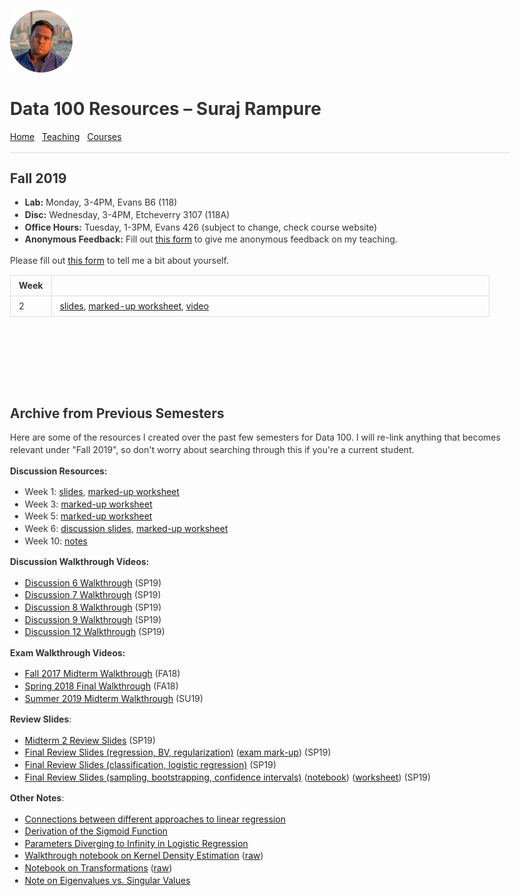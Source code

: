 <br>

<title>Data 100 Resources – Suraj Rampure</title>

<head>
  <meta charset="utf-8">
  <meta http-equiv="X-UA-Compatible" content="IE=edge">
  <!-- common.css -->
  <style>* {-webkit-tap-highlight-color: rgba(0,0,0,0);}html {-webkit-text-size-adjust: none;}body {font-family: -apple-system, Helvetica, Arial, sans-serif;margin: 0;padding: 20px;color: #333;word-wrap: break-word;}h1, h2, h3, h4, h5, h6 {line-height: 1.1;}img {max-width: 100% !important;height: auto;}blockquote {margin: 0;padding: 0 15px;color: #777;border-left: 4px solid #ddd;}hr {background-color: #ddd;border: 0;height: 1px;margin: 15px 0;}code {font-family: Menlo, Consolas, 'Ubuntu Mono', Monaco, 'source-code-pro', monospace;line-height: 1.4;margin: 0;padding: 0.2em 0;font-size: 90%;background-color: rgba(0,0,0,0.04);border-radius: 3px;}pre > code {margin: 0;padding: 0;font-size: 100%;word-break: normal;background: transparent;border: 0;}ol {list-style-type: decimal;}ol ol, ul ol {list-style-type: lower-latin;}ol ol ol, ul ol ol, ul ul ol, ol ul ol {list-style-type: lower-roman;}table {border-spacing: 0;border-collapse: collapse;margin-top: 0;margin-bottom: 16px;}table th {font-weight: bold;}table th, table td {padding: 6px 13px;border: 1px solid #ddd;}table tr {border-top: 1px solid #ccc;}table tr:nth-child(even) {background-color: #f8f8f8;}input[type="checkbox"] {cursor: default;margin-right: 0.5em;font-size: 13px;}.task-list-item {list-style-type: none;}.task-list-item+.task-list-item {margin-top: 3px;}.task-list-item input {float: left;margin: 0.3em 1em 0.25em -1.6em;vertical-align: middle;}#tag-field {margin: 8px 2px 10px;}#tag-field .tag {display: inline-block;background: #cadff3;border-radius: 4px;padding: 1px 8px;color: black;font-size: 12px;margin-right: 10px;line-height: 1.4;}</style>
  <!-- ace-static.css -->
  <style>.ace_static_highlight {white-space: pre-wrap;}.ace_static_highlight .ace_gutter {width: 2em;text-align: right;padding: 0 3px 0 0;margin-right: 3px;}.ace_static_highlight.ace_show_gutter > .ace_line {padding-left: 2.6em;}.ace_static_highlight .ace_line {position: relative;}.ace_static_highlight .ace_gutter-cell {-moz-user-select: -moz-none;-khtml-user-select: none;-webkit-user-select: none;user-select: none;top: 0;bottom: 0;left: 0;position: absolute;}.ace_static_highlight .ace_gutter-cell:before {content: counter(ace_line, decimal);counter-increment: ace_line;}.ace_static_highlight {counter-reset: ace_line;}</style>
  <style>.ace-chrome .ace_gutter {background: #ebebeb;color: #333;overflow : hidden;}.ace-chrome .ace_print-margin {width: 1px;background: #e8e8e8;}.ace-chrome {background-color: #FFFFFF;color: black;}.ace-chrome .ace_cursor {color: black;}.ace-chrome .ace_invisible {color: rgb(191, 191, 191);}.ace-chrome .ace_constant.ace_buildin {color: rgb(88, 72, 246);}.ace-chrome .ace_constant.ace_language {color: rgb(88, 92, 246);}.ace-chrome .ace_constant.ace_library {color: rgb(6, 150, 14);}.ace-chrome .ace_invalid {background-color: rgb(153, 0, 0);color: white;}.ace-chrome .ace_fold {}.ace-chrome .ace_support.ace_function {color: rgb(60, 76, 114);}.ace-chrome .ace_support.ace_constant {color: rgb(6, 150, 14);}.ace-chrome .ace_support.ace_type,.ace-chrome .ace_support.ace_class.ace-chrome .ace_support.ace_other {color: rgb(109, 121, 222);}.ace-chrome .ace_variable.ace_parameter {font-style:italic;color:#FD971F;}.ace-chrome .ace_keyword.ace_operator {color: rgb(104, 118, 135);}.ace-chrome .ace_comment {color: #236e24;}.ace-chrome .ace_comment.ace_doc {color: #236e24;}.ace-chrome .ace_comment.ace_doc.ace_tag {color: #236e24;}.ace-chrome .ace_constant.ace_numeric {color: rgb(0, 0, 205);}.ace-chrome .ace_variable {color: rgb(49, 132, 149);}.ace-chrome .ace_xml-pe {color: rgb(104, 104, 91);}.ace-chrome .ace_entity.ace_name.ace_function {color: #0000A2;}.ace-chrome .ace_heading {color: rgb(12, 7, 255);}.ace-chrome .ace_list {color:rgb(185, 6, 144);}.ace-chrome .ace_marker-layer .ace_selection {background: rgb(181, 213, 255);}.ace-chrome .ace_marker-layer .ace_step {background: rgb(252, 255, 0);}.ace-chrome .ace_marker-layer .ace_stack {background: rgb(164, 229, 101);}.ace-chrome .ace_marker-layer .ace_bracket {margin: -1px 0 0 -1px;border: 1px solid rgb(192, 192, 192);}.ace-chrome .ace_marker-layer .ace_active-line {background: rgba(0, 0, 0, 0.07);}.ace-chrome .ace_gutter-active-line {background-color : #dcdcdc;}.ace-chrome .ace_marker-layer .ace_selected-word {background: rgb(250, 250, 255);border: 1px solid rgb(200, 200, 250);}.ace-chrome .ace_storage,.ace-chrome .ace_keyword,.ace-chrome .ace_meta.ace_tag {color: rgb(147, 15, 128);}.ace-chrome .ace_string.ace_regex {color: rgb(255, 0, 0)}.ace-chrome .ace_string {color: #1A1AA6;}.ace-chrome .ace_entity.ace_other.ace_attribute-name {color: #994409;}.ace-chrome .ace_indent-guide {background: url("data:image/png;base64,iVBORw0KGgoAAAANSUhEUgAAAAEAAAACCAYAAACZgbYnAAAAE0lEQVQImWP4////f4bLly//BwAmVgd1/w11/gAAAABJRU5ErkJggg==") right repeat-y;}</style>
  <!-- export.css -->
  <style>
    body{margin:0 auto;max-width:800px;line-height:1.4}
    #nav{margin:5px 0 10px;font-size:15px}
    #titlearea{border-bottom:1px solid #ccc;font-size:17px;padding:10px 0;}
    #contentarea{font-size:15px;margin:16px 0}
    .cell{outline:0;min-height:20px;margin:5px 0;padding:5px 0;}
    .code-cell{font-family:Menlo,Consolas,'Ubuntu Mono',Monaco,'source-code-pro',monospace;font-size:12px;}
    .latex-cell{white-space:pre-wrap;}
  </style>
  <!-- User CSS -->
  <style> .text-cell {font-size: 15px;}.code-cell {font-size: 12px;}.markdown-cell {font-size: 15px;}.latex-cell {font-size: 15px;}</style>
  <script type='text/x-mathjax-config'>MathJax.Hub.Config({tex2jax: {inlineMath: [['$','$']]}});</script>
  <script type='text/javascript' src='http://cdn.mathjax.org/mathjax/latest/MathJax.js?config=TeX-AMS-MML_HTMLorMML'></script>
</head>

<img src='../resources/pictures/miscircle.png' width=100>

# Data 100 Resources – Suraj Rampure

[Home](../index.html) &nbsp; [Teaching](index.html) &nbsp; [Courses](../courses/index.html)

---

## Fall 2019

- **Lab:** Monday, 3-4PM, Evans B6 (118)
- **Disc:** Wednesday, 3-4PM, Etcheverry 3107 (118A)
- **Office Hours:** Tuesday, 1-3PM, Evans 426 (subject to change, check course website)
- **Anonymous Feedback:** Fill out [this form](https://forms.gle/DC3GAqTbV6u8w9nZ6) to give me anonymous feedback on my teaching.

Please fill out [this form](http://tinyurl.com/firstdiscdata) to tell me a bit about yourself.

| Week | &nbsp;&nbsp;&nbsp;&nbsp;&nbsp;&nbsp;&nbsp;&nbsp;&nbsp;&nbsp;&nbsp;&nbsp;&nbsp;&nbsp;&nbsp;&nbsp;&nbsp;&nbsp;&nbsp;&nbsp;&nbsp;&nbsp;&nbsp;&nbsp;&nbsp;&nbsp;&nbsp;&nbsp;&nbsp;&nbsp;&nbsp;&nbsp;&nbsp;&nbsp;&nbsp;&nbsp;&nbsp;&nbsp;&nbsp;&nbsp;&nbsp;&nbsp;&nbsp;&nbsp;&nbsp;&nbsp;&nbsp;&nbsp;&nbsp;&nbsp;&nbsp;&nbsp;&nbsp;&nbsp;&nbsp;&nbsp;&nbsp;&nbsp;&nbsp;&nbsp;&nbsp;&nbsp;&nbsp;&nbsp;&nbsp;&nbsp;&nbsp;&nbsp;&nbsp;&nbsp;&nbsp;&nbsp;&nbsp;&nbsp;&nbsp;&nbsp;&nbsp;&nbsp;&nbsp;&nbsp;&nbsp;&nbsp;&nbsp;&nbsp;&nbsp;&nbsp;&nbsp;&nbsp;&nbsp;&nbsp;&nbsp;&nbsp;&nbsp;&nbsp;&nbsp;&nbsp;&nbsp;&nbsp;&nbsp;&nbsp;&nbsp;&nbsp;&nbsp;&nbsp;&nbsp;&nbsp;&nbsp;&nbsp;&nbsp;&nbsp;&nbsp;&nbsp;&nbsp;&nbsp;&nbsp;&nbsp;&nbsp;&nbsp;&nbsp;&nbsp;&nbsp;&nbsp;&nbsp;&nbsp;&nbsp;&nbsp;&nbsp;&nbsp;&nbsp;&nbsp;&nbsp;&nbsp;&nbsp;&nbsp;&nbsp;&nbsp;&nbsp;&nbsp;&nbsp;&nbsp;&nbsp;&nbsp;&nbsp;&nbsp;&nbsp;&nbsp;&nbsp;&nbsp;&nbsp;&nbsp;&nbsp;&nbsp;&nbsp;&nbsp;&nbsp;&nbsp;&nbsp;&nbsp;&nbsp;&nbsp;&nbsp;&nbsp;&nbsp;&nbsp;&nbsp;&nbsp;&nbsp;&nbsp;&nbsp;&nbsp;&nbsp;&nbsp;&nbsp;&nbsp;&nbsp;&nbsp;&nbsp;&nbsp;&nbsp; |
| --- | --- | 
| 2 | [slides](../resources/ds100/fa19/disc2_slides.pdf), [marked-up worksheet](../resources/ds100/fa19/disc2_markup.pdf), [video](https://youtu.be/0CiUCgSr-Mg) |

<br><br><br><br><br>

## Archive from Previous Semesters

Here are some of the resources I created over the past few semesters for Data 100. I will re-link anything that becomes relevant under "Fall 2019", so don't worry about searching through this if you're a current student.


**Discussion Resources:**

- Week 1: [slides](../resources/ds100/sp19/disc01_slides.pdf), [marked-up worksheet](../resources/ds100/sp19/disc01_markup.pdf)
- Week 3: [marked-up worksheet](../resources/ds100/sp19/disc03_markup.pdf)
- Week 5: [marked-up worksheet](../resources/ds100/sp19/disc05_markup.pdf)
- Week 6: [discussion slides](../resources/ds100/sp19/disc06_slides.pdf), [marked-up worksheet](../resources/ds100/sp19/disc06_markup.pdf)
- Week 10: [notes](../resources/ds100/sp19/disc10_notes.pdf)


**Discussion Walkthrough Videos:**

- [Discussion 6 Walkthrough](https://www.youtube.com/watch?v=Rigtuige5bU&feature=youtu.be) (SP19)
- [Discussion 7 Walkthrough](https://www.youtube.com/watch?v=5-hsWWR3MXY&feature=youtu.be) (SP19)
- [Discussion 8 Walkthrough](https://www.youtube.com/watch?v=MDtI9yYJfn0&feature=youtu.be) (SP19)
- [Discussion 9 Walkthrough](https://www.youtube.com/watch?v=FRviVt0NNhE&feature=youtu.be) (SP19)
- [Discussion 12 Walkthrough](https://www.youtube.com/watch?v=EfK_m1jCerM&feature=youtu.be) (SP19)


**Exam Walkthrough Videos:**

- [Fall 2017 Midterm Walkthrough](https://www.youtube.com/playlist?list=PLQCcNQgUcDfqAD1D9g9P9SUYo0tdXQpSY) (FA18)
- [Spring 2018 Final Walkthrough](https://www.youtube.com/watch?v=5JU0Xe46DnA&list=PLQCcNQgUcDfrBO7dpL-Pv6e0LYGeqsHKr) (FA18)
- [Summer 2019 Midterm Walkthrough](https://www.youtube.com/watch?v=7UVjFuRTHMc) (SU19)

**Review Slides**:

- [Midterm 2 Review Slides](../resources/ds100/midterm2review.pdf) (SP19)
- [Final Review Slides (regression, BV, regularization)](http://www.surajrampure.com/resources/ds100/final_review_regression.pdf) ([exam mark-up](http://www.surajrampure.com/resources/ds100/final_review_exam_markup.pdf))  (SP19)
- [Final Review Slides (classification, logistic regression)](http://www.surajrampure.com/resources/ds100/final_review_classification.pdf) (SP19)
- [Final Review Slides (sampling, bootstrapping, confidence intervals)](http://www.surajrampure.com/resources/ds100/final_review_bootstrap_sampling.pdf) ([notebook](http://www.surajrampure.com/resources/ds100/final_review_bootstrap_notebook.html)) ([worksheet](http://www.surajrampure.com/resources/ds100/final_review_probability.pdf)) (SP19)


**Other Notes**:

- [Connections between different approaches to linear regression](../resources/ds100/regression-connections.html)
- [Derivation of the Sigmoid Function](../resources/ds100/sigmoid.html)
- [Parameters Diverging to Infinity in Logistic Regression](../resources/ds100/infinity_parameters_logistic.html)
- [Walkthrough notebook on Kernel Density Estimation](../resources/ds100/KDE.html) ([raw](../resources/ds100/KDE.ipynb))
- [Notebook on Transformations](../resources/ds100/Transformations.html) ([raw](../resources/ds100/Transformations.ipynb))
- [Note on Eigenvalues vs. Singular Values](../resources/ds100/eigen-singular.html)

<br>

